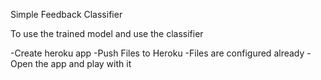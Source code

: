 Simple Feedback Classifier

To use the trained model and use the classifier

-Create heroku app
-Push Files to Heroku
-Files are configured already
-Open the app and play with it
